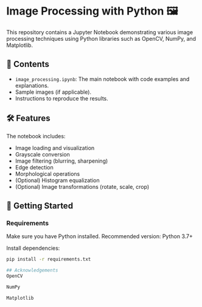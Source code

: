 # Image Processing with Python 🖼️

This repository contains a Jupyter Notebook demonstrating various image processing techniques using Python libraries such as OpenCV, NumPy, and Matplotlib.

## 📂 Contents

- `image_processing.ipynb`: The main notebook with code examples and explanations.
- Sample images (if applicable).
- Instructions to reproduce the results.

## 🛠️ Features

The notebook includes:

- Image loading and visualization
- Grayscale conversion
- Image filtering (blurring, sharpening)
- Edge detection
- Morphological operations
- (Optional) Histogram equalization
- (Optional) Image transformations (rotate, scale, crop)

## 🚀 Getting Started

### Requirements

Make sure you have Python installed. Recommended version: Python 3.7+

Install dependencies:

```bash
pip install -r requirements.txt

## Acknowledgements
OpenCV

NumPy

Matplotlib

